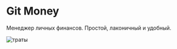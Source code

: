 # Git Money

Менеджер личных финансов. Простой, лаконичный и удобный.

![траты](https://user-images.githubusercontent.com/58731240/94582843-68609c80-0285-11eb-82b3-0e5ddc87b98d.gif)
